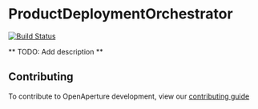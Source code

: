 ProductDeploymentOrchestrator
=============================

[![Build Status](https://semaphoreci.com/api/v1/projects/e17c5fc6-e10b-4ae5-b98c-50e8884cff9c/512500/badge.svg)](https://semaphoreci.com/perceptive/openaperture_product_deployment_orchestrator)

** TODO: Add description **

## Contributing

To contribute to OpenAperture development, view our [contributing guide](http://openaperture.io/dev_resources/contributing.html)
